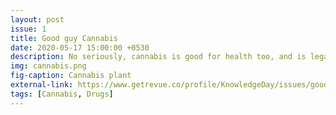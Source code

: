 ```yaml
---
layout: post
issue: 1
title: Good guy Cannabis
date: 2020-05-17 15:00:00 +0530
description: No seriously, cannabis is good for health too, and is legal! I got facts.
img: cannabis.png
fig-caption: Cannabis plant
external-link: https://www.getrevue.co/profile/KnowledgeDay/issues/good-guy-cannabis-knowledge-day-249739
tags: [Cannabis, Drugs]
---
```

